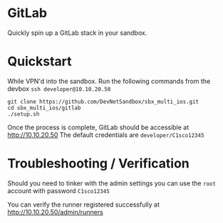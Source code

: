 # GitLab

Quickly spin up a GitLab stack in your sandbox.

# Quickstart

While VPN'd into the sandbox. Run the following commands from the devbox `ssh developer@10.10.20.50`
```
git clone https://github.com/DevNetSandbox/sbx_multi_ios.git
cd sbx_multi_ios/gitlab
./setup.sh
```

Once the process is complete, GitLab should be accessible at http://10.10.20.50 The
default credentials are `developer/C1sco12345`

# Troubleshooting / Verification

Should you need to tinker with the admin settings you can use the `root` account with
password `C1sco12345`

You can verify the runner registered successfully at http://10.10.20.50/admin/runners